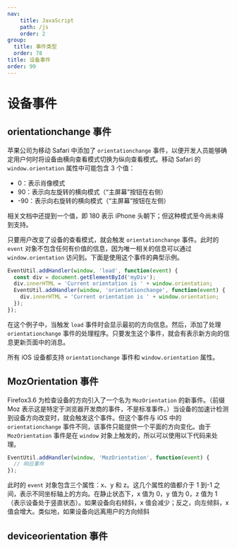 ```yaml
---
nav:
    title: JavaScript
    path: /js
    order: 2
group:
  title: 事件类型
  order: 78
title: 设备事件
order: 99
---
```


# 设备事件

## orientationchange 事件

苹果公司为移动 Safari 中添加了 `orientationchange` 事件，以便开发人员能够确定用户何时将设备由横向查看模式切换为纵向查看模式。移动 Safari 的 `window.orientation` 属性中可能包含 3 个值：

- 0：表示肖像模式
- 90：表示向左旋转的横向模式（“主屏幕”按钮在右侧）
- -90：表示向右旋转的横向模式（“主屏幕”按钮在左侧）

相关文档中还提到一个值，即 180 表示 iPhone 头朝下；但这种模式至今尚未得到支持。

只要用户改变了设备的查看模式，就会触发 `orientationchange` 事件。此时的 `event` 对象不包含任何有价值的信息，因为唯一相关的信息可以通过 `window.orientation` 访问到。下面是使用这个事件的典型示例。

```js
EventUtil.addHandler(window, 'load', function(event) {
  const div = document.getElementById('myDiv');
  div.innerHTML = 'Current orientation is ' + window.orientation;
  EventUtil.addHandler(window, 'orientationchange', function(event) {
    div.innerHTML = 'Current orientation is ' + window.orientation;
  });
});
```

在这个例子中，当触发 `load` 事件时会显示最初的方向信息。然后，添加了处理 `orientationchange` 事件的处理程序。只要发生这个事件，就会有表示新方向的信息更新页面中的消息。

所有 iOS 设备都支持 `orientationchange` 事件和 `window.orientation` 属性。

## MozOrientation 事件

Firefox3.6 为检查设备的方向引入了一个名为 `MozOrientation` 的新事件。（前缀 Moz 表示这是特定于浏览器开发商的事件，不是标准事件。）当设备的加速计检测到设备方向改变时，就会触发这个事件。但这个事件与 iOS 中的 `orientationchange` 事件不同，该事件只能提供一个平面的方向变化。由于 `MozOrientation` 事件是在 `window` 对象上触发的，所以可以使用以下代码来处理。

```js
EventUtil.addHandler(window, 'MozOrientation', function(event) {
  // 响应事件
});
```

此时的 `event` 对象包含三个属性：x、y 和 z。这几个属性的值都介于 1 到-1 之间，表示不同坐标轴上的方向。在静止状态下，x 值为 0，y 值为 0，z 值为 1（表示设备处于竖直状态）。如果设备向右倾斜，x 值会减少；反之，向左倾斜，x 值会增大。类似地，如果设备向远离用户的方向倾斜

## deviceorientation 事件
